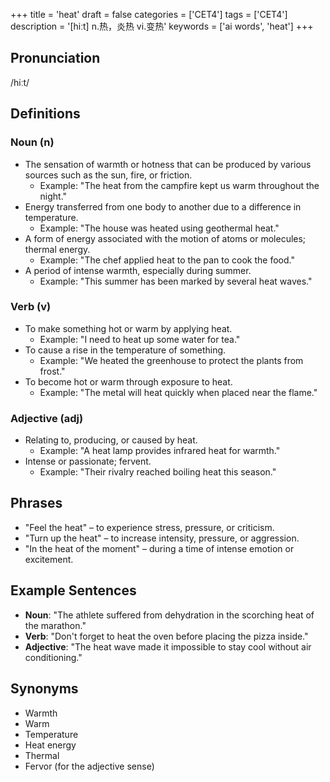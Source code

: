 +++
title = 'heat'
draft = false
categories = ['CET4']
tags = ['CET4']
description = '[hiːt] n.热，炎热 vi.变热'
keywords = ['ai words', 'heat']
+++

## Pronunciation
/hiːt/

## Definitions
### Noun (n)
- The sensation of warmth or hotness that can be produced by various sources such as the sun, fire, or friction.
  - Example: "The heat from the campfire kept us warm throughout the night."
- Energy transferred from one body to another due to a difference in temperature.
  - Example: "The house was heated using geothermal heat."
- A form of energy associated with the motion of atoms or molecules; thermal energy.
  - Example: "The chef applied heat to the pan to cook the food."
- A period of intense warmth, especially during summer.
  - Example: "This summer has been marked by several heat waves."

### Verb (v)
- To make something hot or warm by applying heat.
  - Example: "I need to heat up some water for tea."
- To cause a rise in the temperature of something.
  - Example: "We heated the greenhouse to protect the plants from frost."
- To become hot or warm through exposure to heat.
  - Example: "The metal will heat quickly when placed near the flame."

### Adjective (adj)
- Relating to, producing, or caused by heat.
  - Example: "A heat lamp provides infrared heat for warmth."
- Intense or passionate; fervent.
  - Example: "Their rivalry reached boiling heat this season."

## Phrases
- "Feel the heat" – to experience stress, pressure, or criticism.
- "Turn up the heat" – to increase intensity, pressure, or aggression.
- "In the heat of the moment" – during a time of intense emotion or excitement.

## Example Sentences
- **Noun**: "The athlete suffered from dehydration in the scorching heat of the marathon."
- **Verb**: "Don't forget to heat the oven before placing the pizza inside."
- **Adjective**: "The heat wave made it impossible to stay cool without air conditioning."

## Synonyms
- Warmth
- Warm
- Temperature
- Heat energy
- Thermal
- Fervor (for the adjective sense)
